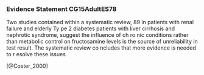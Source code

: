 ### Evidence Statement CG15AdultES78
Two studies contained within a systematic review, 89 in patients with renal failure and elderly Ty pe 2 diabetes patients with liver cirrhosis and nephrotic syndrome, suggest the influence of ch ro nic conditions rather than metabolic control on fructosamine levels is the source of unreliability in test result. The systematic review co ncludes that more evidence is needed to r esolve these issues



[@Coster_2000]
